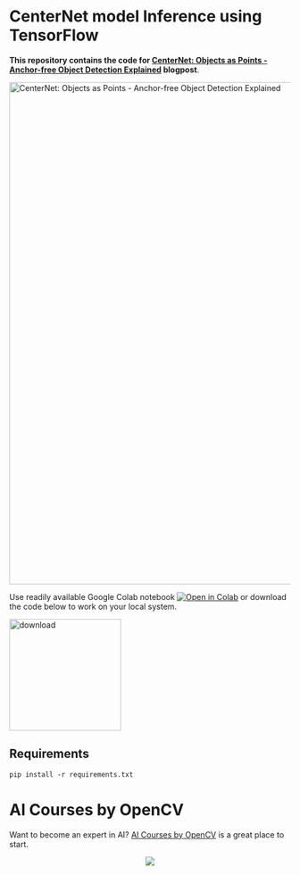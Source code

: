 
# CenterNet model Inference using TensorFlow
**This repository contains the code for 
[CenterNet: Objects as Points - Anchor-free Object Detection Explained](https://learnopencv.com/centernet-anchor-free-object-detection-explained/) blogpost**.

<img src="https://learnopencv.com/wp-content/uploads/2022/10/CenterNet-Objects-as-Points-Feature.gif" alt="CenterNet: Objects as Points - Anchor-free Object Detection Explained" width="900">

Use readily available Google Colab notebook [<img src="https://colab.research.google.com/assets/colab-badge.svg" alt="Open in Colab">](https://colab.research.google.com/github/spmallick/learnopencv/blob/master/centernet-with-tf-hub/CenterNet-with-TF-Hub.ipynb)  or download the code below to work on your local system. 

[<img src="https://learnopencv.com/wp-content/uploads/2022/07/download-button-e1657285155454.png" alt="download" width="200">](https://www.dropbox.com/scl/fo/gkihw6nkg569ga048gmit/h?dl=1&rlkey=wwtnu60uk2onota1bqrektagz)

## Requirements
```
pip install -r requirements.txt
```




# AI Courses by OpenCV

Want to become an expert in AI? [AI Courses by OpenCV](https://opencv.org/courses/) is a great place to start. 

<a href="https://opencv.org/courses/" target="_blank">
<p align="center"> 
<img src="https://www.learnopencv.com/wp-content/uploads/2020/04/AI-Courses-By-OpenCV-Github.png">
</p>
</a>
